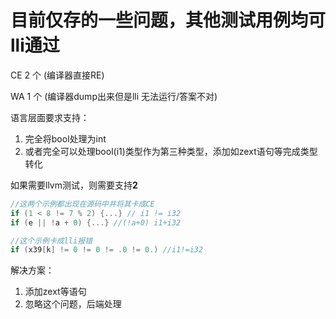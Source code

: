 # 目前仅存的一些问题，其他测试用例均可lli通过

CE 2 个 (编译器直接RE)

WA 1 个 (编译器dump出来但是lli 无法运行/答案不对)

语言层面要求支持：

1. 完全将bool处理为int
2. 或者完全可以处理bool(i1)类型作为第三种类型，添加如zext语句等完成类型转化

如果需要llvm测试，则需要支持**2**

```cpp
//这两个示例都出现在源码中并将其卡成CE
if (1 < 8 != 7 % 2) {...} // i1 != i32
if (e || !a + 0) {...} //(!a+0) i1+i32

//这个示例卡成lli报错
if (x39[k] != 0 != 0 != .0 != 0.) //i1!=i32
```

解决方案：

1. 添加zext等语句
2. 忽略这个问题，后端处理